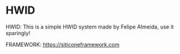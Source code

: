 # HWID
HWID: This is a simple HWID system made by Felipe Almeida, use it sparingly!

FRAMEWORK: https://siticoneframework.com
